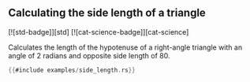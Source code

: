 ## Calculating the side length of a triangle

[![std-badge]][std] [![cat-science-badge]][cat-science]

Calculates the length of the hypotenuse of a right-angle triangle with
an angle of 2 radians and opposite side length of 80.

```rust
{{#include examples/side_length.rs}}
```
